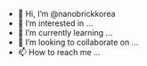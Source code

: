- 👋 Hi, I’m @nanobrickkorea
- 👀 I’m interested in ...
- 🌱 I’m currently learning ...
- 💞️ I’m looking to collaborate on ...
- 📫 How to reach me ...

<!---
nanobrickkorea/nanobrickkorea is a ✨ special ✨ repository because its `README.md` (this file) appears on your GitHub profile.
You can click the Preview link to take a look at your changes.
--->
